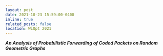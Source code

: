 ```yaml
---
layout: post
date: 2021-10-23 15:59:00-0400
inline: true
related_posts: false
location: WiOpt 2021
---
```


***An Analysis of Probabilistic Forwarding of Coded Packets on Random Geometric Graphs***